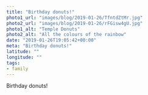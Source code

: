 ```yaml
---
title: "Birthday donuts!"
photo1_url: "images/blog/2019-01-26/TfntdZtMr.jpg"
photo2_url: "images/blog/2019-01-26/rFGisw4gU.jpg"
photo1_alt: "Temple Donuts"
photo2_alt: "All the colours of the rainbow"
date: "2019-01-26T19:05:42+00:00"
meta: "Birthday donuts!"
latitude: ""
longitude: ""
tags:
- family
---
```

Birthday donuts!
